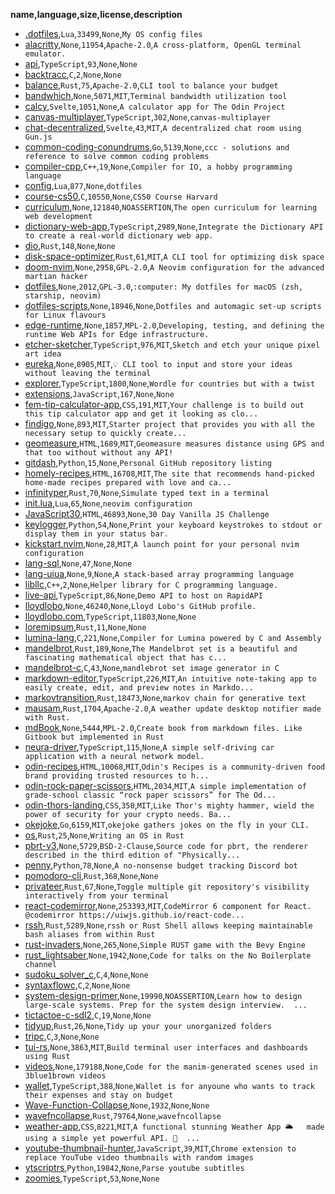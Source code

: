 __name,language,size,license,description__
* [.dotfiles](https://github.com/lloydlobo/.dotfiles),`Lua`,`33499`,`None`,`My OS config files`
* [alacritty](https://github.com/lloydlobo/alacritty),`None`,`11954`,`Apache-2.0`,`A cross-platform, OpenGL terminal emulator.`
* [api](https://github.com/lloydlobo/api),`TypeScript`,`93`,`None`,`None`
* [backtracc](https://github.com/lloydlobo/backtracc),`C`,`2`,`None`,`None`
* [balance](https://github.com/lloydlobo/balance),`Rust`,`75`,`Apache-2.0`,`CLI tool to balance your budget`
* [bandwhich](https://github.com/lloydlobo/bandwhich),`None`,`5071`,`MIT`,`Terminal bandwidth utilization tool`
* [calcy](https://github.com/lloydlobo/calcy),`Svelte`,`1051`,`None`,`A calculator app for The Odin Project`
* [canvas-multiplayer](https://github.com/lloydlobo/canvas-multiplayer),`TypeScript`,`302`,`None`,`canvas-multiplayer`
* [chat-decentralized](https://github.com/lloydlobo/chat-decentralized),`Svelte`,`43`,`MIT`,`A decentralized chat room using Gun.js`
* [common-coding-conundrums](https://github.com/lloydlobo/common-coding-conundrums),`Go`,`5139`,`None`,`ccc - solutions and reference to solve common coding problems`
* [compiler-cpp](https://github.com/lloydlobo/compiler-cpp),`C++`,`19`,`None`,`Compiler for IO, a hobby programming language`
* [config](https://github.com/lloydlobo/config),`Lua`,`877`,`None`,`dotfiles`
* [course-cs50](https://github.com/lloydlobo/course-cs50),`C`,`10550`,`None`,`CS50 Course Harvard`
* [curriculum](https://github.com/lloydlobo/curriculum),`None`,`121840`,`NOASSERTION`,`The open curriculum for learning web development`
* [dictionary-web-app](https://github.com/lloydlobo/dictionary-web-app),`TypeScript`,`2989`,`None`,`Integrate the Dictionary API to create a real-world dictionary web app.`
* [dio](https://github.com/lloydlobo/dio),`Rust`,`148`,`None`,`None`
* [disk-space-optimizer](https://github.com/lloydlobo/disk-space-optimizer),`Rust`,`61`,`MIT`,`A CLI tool for optimizing disk space`
* [doom-nvim](https://github.com/lloydlobo/doom-nvim),`None`,`2958`,`GPL-2.0`,`A Neovim configuration for the advanced martian hacker`
* [dotfiles](https://github.com/lloydlobo/dotfiles),`None`,`2012`,`GPL-3.0`,`:computer: My dotfiles for macOS (zsh, starship, neovim)`
* [dotfiles-scripts](https://github.com/lloydlobo/dotfiles-scripts),`None`,`18946`,`None`,`Dotfiles and automagic set-up scripts for Linux flavours`
* [edge-runtime](https://github.com/lloydlobo/edge-runtime),`None`,`1857`,`MPL-2.0`,`Developing, testing, and defining the runtime Web APIs for Edge infrastructure.`
* [etcher-sketcher](https://github.com/lloydlobo/etcher-sketcher),`TypeScript`,`976`,`MIT`,`Sketch and etch your unique pixel art idea`
* [eureka](https://github.com/lloydlobo/eureka),`None`,`8905`,`MIT`,`💡 CLI tool to input and store your ideas without leaving the terminal`
* [explorer](https://github.com/lloydlobo/explorer),`TypeScript`,`1800`,`None`,`Wordle for countries but with a twist`
* [extensions](https://github.com/lloydlobo/extensions),`JavaScript`,`167`,`None`,`None`
* [fem-tip-calculator-app](https://github.com/lloydlobo/fem-tip-calculator-app),`CSS`,`191`,`MIT`,`Your challenge is to build out this tip calculator app and get it looking as clo...`
* [findigo](https://github.com/lloydlobo/findigo),`None`,`893`,`MIT`,`Starter project that provides you with all the necessary setup to quickly create...`
* [geomeasure](https://github.com/lloydlobo/geomeasure),`HTML`,`1689`,`MIT`,`Geomeasure measures distance using GPS and that too without without any API!`
* [gitdash](https://github.com/lloydlobo/gitdash),`Python`,`15`,`None`,`Personal GitHub repository listing`
* [homely-recipes](https://github.com/lloydlobo/homely-recipes),`HTML`,`16708`,`MIT`,`The site that recommends hand-picked home-made recipes prepared with love and ca...`
* [infinityper](https://github.com/lloydlobo/infinityper),`Rust`,`70`,`None`,`Simulate typed text in a terminal`
* [init.lua](https://github.com/lloydlobo/init.lua),`Lua`,`65`,`None`,`neovim configuration`
* [JavaScript30](https://github.com/lloydlobo/JavaScript30),`HTML`,`46893`,`None`,`30 Day Vanilla JS Challenge`
* [keylogger](https://github.com/lloydlobo/keylogger),`Python`,`54`,`None`,`Print your keyboard keystrokes to stdout or display them in your status bar.`
* [kickstart.nvim](https://github.com/lloydlobo/kickstart.nvim),`None`,`28`,`MIT`,`A launch point for your personal nvim configuration`
* [lang-sql](https://github.com/lloydlobo/lang-sql),`None`,`47`,`None`,`None`
* [lang-uiua](https://github.com/lloydlobo/lang-uiua),`None`,`9`,`None`,`A stack-based array programming language`
* [libllc](https://github.com/lloydlobo/libllc),`C++`,`2`,`None`,`Helper library for C programming language.`
* [live-api](https://github.com/lloydlobo/live-api),`TypeScript`,`86`,`None`,`Demo API to host on RapidAPI`
* [lloydlobo](https://github.com/lloydlobo/lloydlobo),`None`,`46240`,`None`,`Lloyd Lobo's GitHub profile.`
* [lloydlobo.com](https://github.com/lloydlobo/lloydlobo.com),`TypeScript`,`11803`,`None`,`None`
* [loremipsum](https://github.com/lloydlobo/loremipsum),`Rust`,`11`,`None`,`None`
* [lumina-lang](https://github.com/lloydlobo/lumina-lang),`C`,`221`,`None`,`Compiler for Lumina powered by C and Assembly`
* [mandelbrot](https://github.com/lloydlobo/mandelbrot),`Rust`,`189`,`None`,`The Mandelbrot set is a beautiful and fascinating mathematical object that has c...`
* [mandelbrot-c](https://github.com/lloydlobo/mandelbrot-c),`C`,`43`,`None`,`mandlebrot set image generator in C`
* [markdown-editor](https://github.com/lloydlobo/markdown-editor),`TypeScript`,`226`,`MIT`,`An intuitive note-taking app to easily create, edit, and preview notes in Markdo...`
* [markovtransition](https://github.com/lloydlobo/markovtransition),`Rust`,`18473`,`None`,`markov chain for generative text`
* [mausam](https://github.com/lloydlobo/mausam),`Rust`,`1704`,`Apache-2.0`,`A weather update desktop notifier made with Rust.`
* [mdBook](https://github.com/lloydlobo/mdBook),`None`,`5444`,`MPL-2.0`,`Create book from markdown files. Like Gitbook but implemented in Rust`
* [neura-driver](https://github.com/lloydlobo/neura-driver),`TypeScript`,`115`,`None`,`A simple self-driving car application with a neural network model.`
* [odin-recipes](https://github.com/lloydlobo/odin-recipes),`HTML`,`10068`,`MIT`,`Odin's Recipes is a community-driven food brand providing trusted resources to h...`
* [odin-rock-paper-scissors](https://github.com/lloydlobo/odin-rock-paper-scissors),`HTML`,`2034`,`MIT`,`A simple implementation of grade-school classic “rock paper scissors” for The Od...`
* [odin-thors-landing](https://github.com/lloydlobo/odin-thors-landing),`CSS`,`350`,`MIT`,`Like Thor's mighty hammer, wield the power of security for your crypto needs. Ba...`
* [okejoke](https://github.com/lloydlobo/okejoke),`Go`,`6159`,`MIT`,`okejoke gathers jokes on the fly in your CLI.`
* [os](https://github.com/lloydlobo/os),`Rust`,`25`,`None`,`Writing an OS in Rust`
* [pbrt-v3](https://github.com/lloydlobo/pbrt-v3),`None`,`5729`,`BSD-2-Clause`,`Source code for pbrt, the renderer described in the third edition of "Physically...`
* [penny](https://github.com/lloydlobo/penny),`Python`,`78`,`None`,`A no-nonsense budget tracking Discord bot`
* [pomodoro-cli](https://github.com/lloydlobo/pomodoro-cli),`Rust`,`368`,`None`,`None`
* [privateer](https://github.com/lloydlobo/privateer),`Rust`,`67`,`None`,`Toggle multiple git repository's visibility interactively from your terminal`
* [react-codemirror](https://github.com/lloydlobo/react-codemirror),`None`,`253393`,`MIT`,`CodeMirror 6 component for React. @codemirror https://uiwjs.github.io/react-code...`
* [rssh](https://github.com/lloydlobo/rssh),`Rust`,`5289`,`None`,`rssh or Rust Shell allows keeping maintainable bash aliases from within Rust`
* [rust-invaders](https://github.com/lloydlobo/rust-invaders),`None`,`265`,`None`,`Simple RUST game with the Bevy Engine`
* [rust_lightsaber](https://github.com/lloydlobo/rust_lightsaber),`None`,`1942`,`None`,`Code for talks on the No Boilerplate channel`
* [sudoku_solver_c](https://github.com/lloydlobo/sudoku_solver_c),`C`,`4`,`None`,`None`
* [syntaxflowc](https://github.com/lloydlobo/syntaxflowc),`C`,`2`,`None`,`None`
* [system-design-primer](https://github.com/lloydlobo/system-design-primer),`None`,`19990`,`NOASSERTION`,`Learn how to design large-scale systems. Prep for the system design interview.  ...`
* [tictactoe-c-sdl2](https://github.com/lloydlobo/tictactoe-c-sdl2),`C`,`19`,`None`,`None`
* [tidyup](https://github.com/lloydlobo/tidyup),`Rust`,`26`,`None`,`Tidy up your your unorganized folders`
* [tripc](https://github.com/lloydlobo/tripc),`C`,`3`,`None`,`None`
* [tui-rs](https://github.com/lloydlobo/tui-rs),`None`,`3863`,`MIT`,`Build terminal user interfaces and dashboards using Rust`
* [videos](https://github.com/lloydlobo/videos),`None`,`179188`,`None`,`Code for the manim-generated scenes used in 3blue1brown videos`
* [wallet](https://github.com/lloydlobo/wallet),`TypeScript`,`388`,`None`,`Wallet is for anyoune who wants to track their expenses and stay on budget`
* [Wave-Function-Collapse](https://github.com/lloydlobo/Wave-Function-Collapse),`None`,`1932`,`None`,`None`
* [wavefncollapse](https://github.com/lloydlobo/wavefncollapse),`Rust`,`79764`,`None`,`wavefncollapse`
* [weather-app](https://github.com/lloydlobo/weather-app),`CSS`,`8221`,`MIT`,`A functional stunning Weather App 🌥️   made using a simple yet powerful API. 👀  ...`
* [youtube-thumbnail-hunter](https://github.com/lloydlobo/youtube-thumbnail-hunter),`JavaScript`,`39`,`MIT`,`Chrome extension to replace YouTube video thumbnails with random images`
* [ytscriptrs](https://github.com/lloydlobo/ytscriptrs),`Python`,`19842`,`None`,`Parse youtube subtitles`
* [zoomies](https://github.com/lloydlobo/zoomies),`TypeScript`,`53`,`None`,`None`
